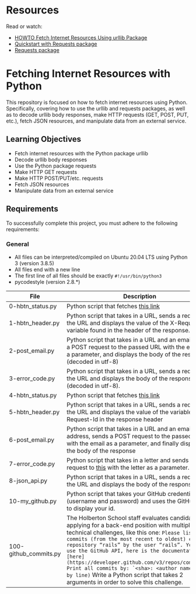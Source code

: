# Resources
Read or watch:

- [HOWTO Fetch Internet Resources Using urllib Package](https://intranet.alxswe.com/rltoken/KoRrs5dVWsb-B82e-M1TQQ)
- [Quickstart with Requests package](https://intranet.alxswe.com/rltoken/OGcRGPr7TSWtzypDd0ZibQ)
- [Requests package](https://intranet.alxswe.com/rltoken/dUNaNQrV2bMSstILitQbXQ)

# Fetching Internet Resources with Python

This repository is focused on how to fetch internet resources using Python. Specifically, covering how to use the urllib and requests packages, as well as to decode urllib body responses, make HTTP requests (GET, POST, PUT, etc.), fetch JSON resources, and manipulate data from an external service.

## Learning Objectives

- Fetch internet resources with the Python package urllib
- Decode urllib body responses
- Use the Python package requests
- Make HTTP GET requests
- Make HTTP POST/PUT/etc. requests
- Fetch JSON resources
- Manipulate data from an external service

## Requirements

To successfully complete this project, you must adhere to the following requirements:

### General

- All files can be interpreted/compiled on Ubuntu 20.04 LTS using Python 3 (version 3.8.5)
- All files end with a new line
- The first line of all files should be exactly `#!/usr/bin/python3`
- pycodestyle (version 2.8.*)

| File             | Description                                                                                                                |
|------------------|----------------------------------------------------------------------------------------------------------------------------|
| 0-hbtn_status.py | Python script that fetches [this link](https://alx-intranet.hbtn.io/status)                                                             |
| 1-hbtn_header.py | Python script that takes in a URL, sends a request to the URL and displays the value of the X-Request-Id variable found in the header of the response. |
| 2-post_email.py  | Python script that takes in a URL and an email, sends a POST request to the passed URL with the email as a parameter, and displays the body of the response (decoded in utf-8) |
| 3-error_code.py  | Python script that takes in a URL, sends a request to the URL and displays the body of the response (decoded in utf-8). |
| 4-hbtn_status.py | Python script that fetches [this link](https://alx-intranet.hbtn.io/status)                                                             |
| 5-hbtn_header.py | Python script that takes in a URL, sends a request to the URL and displays the value of the variable X-Request-Id in the response header |
| 6-post_email.py  | Python script that takes in a URL and an email address, sends a POST request to the passed URL with the email as a parameter, and finally displays the body of the response |
| 7-error_code.py  | Python script that takes in a letter and sends a POST request to [this](http://0.0.0.0:5000/search_user) with the letter as a parameter. |
| 8-json_api.py    | Python script that takes in a URL, sends a request to the URL and displays the body of the response.                          |
| 10-my_github.py  | Python script that takes your GitHub credentials (username and password) and uses the GitHub API to display your id.         |
|100-github_commits.py | The Holberton School staff evaluates candidates applying for a back-end position with multiple technical challenges, like this one: ```Please list 10 commits (from the most recent to oldest) of the repository “rails” by the user “rails”. You must use the GitHub API, here is the documentation [here](https://developer.github.com/v3/repos/commits/). Print all commits by: `<sha>: <author name>` (one by line)``` Write a Python script that takes 2 arguments in order to solve this challenge.